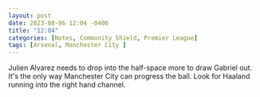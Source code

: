 ```yaml
---
layout: post
date: 2023-08-06 12:04 -0400
title: "12:04"
categories: [Notes, Community Shield, Premier League]
tags: [Arsenal, Manchester City ]
---
```


Julien Alvarez needs to drop into the half-space more to draw Gabriel out. It's the only way Manchester City can progress the ball. Look for Haaland running into the right hand channel. 


